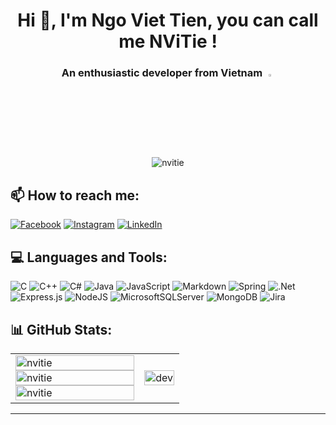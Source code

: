 <h1 align="center">Hi 👋, I'm Ngo Viet Tien, you can call me NViTie !</h1>
<h3 align="center">An enthusiastic developer from Vietnam <img src="https://img.icons8.com/color/48/000000/vietnam-circular.png" width="3%"/></h3>

<p align = "center"> <img src = "https://visitcount.itsvg.in/api?id=viettien1602&icon=0&color=11"/ alt = "nvitie"></div>

## 📫 How to reach me:

[![Facebook](https://img.shields.io/badge/Facebook-%231877F2.svg?logo=Facebook&logoColor=white)](https://www.facebook.com/nvt1602/) [![Instagram](https://img.shields.io/badge/Instagram-%23E4405F.svg?logo=Instagram&logoColor=white)](https://www.instagram.com/nv_tien_nvt/) [![LinkedIn](https://img.shields.io/badge/LinkedIn-%230077B5.svg?logo=linkedin&logoColor=white)](https://www.linkedin.com/in/viettien1602/)

## 💻 Languages and Tools:

![C](https://img.shields.io/badge/c-%23000000.svg?style=for-the-badge&logo=c&logoColor=white) ![C++](https://img.shields.io/badge/c++-%23000000.svg?style=for-the-badge&logo=c%2B%2B&logoColor=white) ![C#](https://img.shields.io/badge/c%23-%23000000.svg?style=for-the-badge&logo=c-sharp&logoColor=white) ![Java](https://img.shields.io/badge/java-%23000000.svg?style=for-the-badge&logo=java&logoColor=white) ![JavaScript](https://img.shields.io/badge/javascript-%23000000.svg?style=for-the-badge&logo=javascript&logoColor=%23F7DF1E) ![Markdown](https://img.shields.io/badge/markdown-%23000000.svg?style=for-the-badge&logo=markdown&logoColor=white) ![Spring](https://img.shields.io/badge/spring-%23000000.svg?style=for-the-badge&logo=spring&logoColor=white) ![.Net](https://img.shields.io/badge/.NET-230000?style=for-the-badge&logo=.net&logoColor=white) ![Express.js](https://img.shields.io/badge/express.js-%23000000.svg?style=for-the-badge&logo=express&logoColor=%2361DAFB) ![NodeJS](https://img.shields.io/badge/node.js-230000?style=for-the-badge&logo=node.js&logoColor=white) ![MicrosoftSQLServer](https://img.shields.io/badge/Microsoft%20SQL%20Sever-230000?style=for-the-badge&logo=microsoft%20sql%20server&logoColor=white) ![MongoDB](https://img.shields.io/badge/MongoDB-%23000000.svg?style=for-the-badge&logo=mongodb&logoColor=white) ![Jira](https://img.shields.io/badge/jira-%23000000.svg?style=for-the-badge&logo=jira&logoColor=white)

## 📊 GitHub Stats:

<table style="width:100%;">
  <tr>
    <td>
      <img src="https://github-readme-stats.vercel.app/api?username=viettien1602&theme=buefy&hide_border=false&include_all_commits=false&count_private=false" alt="nvitie" width="100%"/>
      <img src="https://github-readme-streak-stats.herokuapp.com/?user=viettien1602&theme=buefy&hide_border=falseb" alt="nvitie" width="100%"/>
      <img src="https://github-readme-stats.vercel.app/api/top-langs/?username=viettien1602&theme=buefy&hide_border=false&include_all_commits=false&count_private=false&layout=compact" alt="nvitie" width="100%"/>
    </td>
    <td>
      <p align="center"> 
        <img src="https://cdn.dribbble.com/users/1059583/screenshots/4171367/coding-freak.gif" alt="dev" width="100%"/>
      </p>
    </td>
  </tr>
</table>

---


